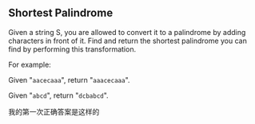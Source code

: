 ## Shortest Palindrome

Given a string S, you are allowed to convert it to a palindrome by adding characters in front of it. Find and return the shortest palindrome you can find by performing this transformation.

For example:

Given "`aacecaaa`", return "`aaacecaaa`".

Given "`abcd`", return "`dcbabcd`".

我的第一次正确答案是这样的

